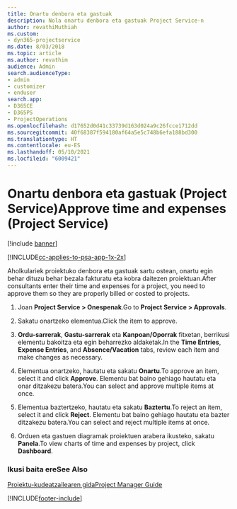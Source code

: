 ```yaml
---
title: Onartu denbora eta gastuak
description: Nola onartu denbora eta gastuak Project Service-n
author: revathiMuthiah
ms.custom:
- dyn365-projectservice
ms.date: 8/03/2018
ms.topic: article
ms.author: revathim
audience: Admin
search.audienceType:
- admin
- customizer
- enduser
search.app:
- D365CE
- D365PS
- ProjectOperations
ms.openlocfilehash: d17652d0d41c33739d163d024a9c26fcce1712dd
ms.sourcegitcommit: 40f68387f594180af64a5e5c748b6efa188bd300
ms.translationtype: HT
ms.contentlocale: eu-ES
ms.lasthandoff: 05/10/2021
ms.locfileid: "6009421"
---
```

# <a name="approve-time-and-expenses-project-service"></a><span data-ttu-id="d081e-103">Onartu denbora eta gastuak (Project Service)</span><span class="sxs-lookup"><span data-stu-id="d081e-103">Approve time and expenses (Project Service)</span></span>

[!include [banner](../includes/psa-now-project-operations.md)]

[!INCLUDE[cc-applies-to-psa-app-1x-2x](../includes/cc-applies-to-psa-app-1x-2x.md)]

<span data-ttu-id="d081e-104">Aholkulariek proiektuko denbora eta gastuak sartu ostean, onartu egin behar dituzu behar bezala fakturatu eta kobra daitezen proiektuan.</span><span class="sxs-lookup"><span data-stu-id="d081e-104">After consultants enter their time and expenses for a project, you need to approve them so they are properly billed or costed to projects.</span></span>  
  
1.  <span data-ttu-id="d081e-105">Joan **Project Service > Onespenak**.</span><span class="sxs-lookup"><span data-stu-id="d081e-105">Go to **Project Service > Approvals**.</span></span>  
  
2.  <span data-ttu-id="d081e-106">Sakatu onartzeko elementua.</span><span class="sxs-lookup"><span data-stu-id="d081e-106">Click the item to approve.</span></span>  
  
3.  <span data-ttu-id="d081e-107">**Ordu-sarrerak**, **Gastu-sarrerak** eta **Kanpoan/Oporrak** fitxetan, berrikusi elementu bakoitza eta egin beharrezko aldaketak.</span><span class="sxs-lookup"><span data-stu-id="d081e-107">In the **Time Entries**, **Expense Entries**, and **Absence/Vacation** tabs, review each item and make changes as necessary.</span></span>  
  
4.  <span data-ttu-id="d081e-108">Elementua onartzeko, hautatu eta sakatu **Onartu**.</span><span class="sxs-lookup"><span data-stu-id="d081e-108">To approve an item, select it and click **Approve**.</span></span> <span data-ttu-id="d081e-109">Elementu bat baino gehiago hautatu eta onar ditzakezu batera.</span><span class="sxs-lookup"><span data-stu-id="d081e-109">You can select and approve multiple items at once.</span></span>  
  
5.  <span data-ttu-id="d081e-110">Elementua baztertzeko, hautatu eta sakatu **Baztertu**.</span><span class="sxs-lookup"><span data-stu-id="d081e-110">To reject an item, select it and click **Reject**.</span></span> <span data-ttu-id="d081e-111">Elementu bat baino gehiago hautatu eta bazter ditzakezu batera.</span><span class="sxs-lookup"><span data-stu-id="d081e-111">You can select and reject multiple items at once.</span></span>  
  
6.  <span data-ttu-id="d081e-112">Orduen eta gastuen diagramak proiektuen arabera ikusteko, sakatu **Panela**.</span><span class="sxs-lookup"><span data-stu-id="d081e-112">To view charts of time and expenses by project, click **Dashboard**.</span></span>  
  
### <a name="see-also"></a><span data-ttu-id="d081e-113">Ikusi baita ere</span><span class="sxs-lookup"><span data-stu-id="d081e-113">See Also</span></span>  
 [<span data-ttu-id="d081e-114">Proiektu-kudeatzailearen gida</span><span class="sxs-lookup"><span data-stu-id="d081e-114">Project Manager Guide</span></span>](../psa/project-manager-guide.md)


[!INCLUDE[footer-include](../includes/footer-banner.md)]